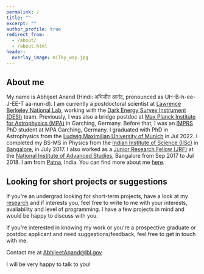 ```yaml
---
permalink: /
title: ""
excerpt: ""
author_profile: true
redirect_from:
  - /about/
  - /about.html
header:
  overlay_image: milky_way.jpg
---
```

<!--
<figure style="width: 350px" class="align-right">
  <img src="/images/DrummondFieldingPhoto.JPG" alt="">
  <figcaption>It's me!</figcaption>
</figure>  -->

## About me

My name is Abhijeet Anand (Hindi: अभिजीत आनंद, pronounced as UH-B-h-ee-J-EE-T aa-nun-d). I am currently a postdoctoral scientist at [Lawrence Berkeley National Lab](https://en.wikipedia.org/wiki/Lawrence_Berkeley_National_Laboratory), working with the [Dark Energy Survey Instrument (DESI)](https://www.desi.lbl.gov/) team. Previously, I was also a bridge postdoc at [Max Planck Institute for Astrophysics (MPA)](https://www.mpa-garching.mpg.de/) in Garching, Germany. Before that, I was an [IMPRS](https://www.imprs-astro.mpg.de/) PhD student at MPA Garching, Germany. I graduated with PhD in Astrophysics from the [Ludwig Maximilian University of Munich](https://en.wikipedia.org/wiki/Ludwig_Maximilian_University_of_Munich) in Jul 2022. I completed my BS-MS in Physics from the [Indian Institute of Science (IISc)](https://en.wikipedia.org/wiki/Indian_Institute_of_Science) in [Bangalore](https://en.wikipedia.org/wiki/Bangalore), in July 2017. I also worked as a [Junior Research Fellow (JRF)](https://en.wikipedia.org/wiki/Junior_Research_Fellowship) at the [National Institute of Advanced Studies](https://en.wikipedia.org/wiki/National_Institute_of_Advanced_Studies), Bangalore from Sep 2017 to Jul 2018. I am from [Patna](https://en.wikipedia.org/wiki/Patna), India. You can find more about me [here](/pages/detailabout).


## Looking for short projects or suggestions

If you're an undergrad looking for short-term projects, have a look at my [research](/research) and if interests you, feel free to write to me with your interests, availability and level of programming. I have a few projects in mind and would be happy to discuss with you.  

If you're interested in knowing my work or you're a prospective graduate or postdoc applicant and need suggestions/feedback, feel free to get in touch with me.

Contact me at <span style="color:blue">AbhijeetAnand@lbl.gov</span>

I will be very happy to talk to you!

